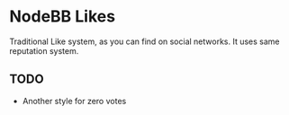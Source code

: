 # NodeBB Likes
Traditional Like system, as you can find on social networks. It uses same reputation system.

## TODO 

- Another style for zero votes
